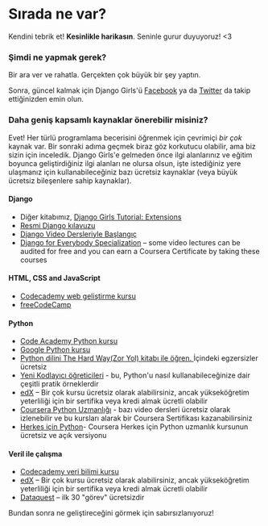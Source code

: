 # Sırada ne var?

Kendini tebrik et! **Kesinlikle harikasın**. Seninle gurur duyuyoruz! <3

### Şimdi ne yapmak gerek?

Bir ara ver ve rahatla. Gerçekten çok büyük bir şey yaptın.

Sonra, güncel kalmak için Django Girls'ü [Facebook](http://facebook.com/djangogirls) ya da [Twitter](https://twitter.com/djangogirls) da takip ettiğinizden emin olun.

### Daha geniş kapsamlı kaynaklar önerebilir misiniz?

Evet! Her türlü programlama becerisini öğrenmek için çevrimiçi *bir çok* kaynak var. Bir sonraki adıma geçmek biraz göz korkutucu olabilir, ama biz sizin için inceledik. Django Girls'e gelmeden önce ilgi alanlarınız ve eğitim boyunca geliştirdiğiniz ilgi alanları ne olursa olsun, işte istediğiniz yere ulaşmanız için kullanabileceğiniz bazı ücretsiz kaynaklar (veya büyük ücretsiz bileşenlere sahip kaynaklar).

#### Django

- Diğer kitabımız, [Django Girls Tutorial: Extensions](https://tutorial-extensions.djangogirls.org/)
- [Resmi Django kılavuzu](https://docs.djangoproject.com/en/2.2/intro/tutorial01/)
- [Django Video Dersleriyle Başlangıç](http://www.gettingstartedwithdjango.com/)
- [Django for Everybody Specialization](https://www.coursera.org/specializations/django) – some video lectures can be audited for free and you can earn a Coursera Certificate by taking these courses

#### HTML, CSS and JavaScript

- [Codecademy web geliştirme kursu](https://www.codecademy.com/learn/paths/web-development)
- [freeCodeCamp](https://www.freecodecamp.org/)

#### Python

- [Code Academy Python kursu](https://www.codecademy.com/learn/learn-python)
- [Google Python kursu](https://developers.google.com/edu/python/)
- [Python dilini The Hard Way(Zor Yol) kitabı ile öğren. ](http://learnpythonthehardway.org/book/) İçindeki egzersizler ücretsiz 
- [Yeni Kodlayıcı öğreticileri](http://newcoder.io/tutorials/) - bu, Python'u nasıl kullanabileceğinize dair çeşitli pratik örneklerdir
- [edX](https://www.edx.org/course?search_query=python) – Bir çok kursu ücretsiz olarak alabilirsiniz, ancak yükseköğretim yeterliliği için bir sertifika veya kredi almak ücretli olabilir
- [Coursera Python Uzmanlığı](https://www.coursera.org/specializations/python) - bazı video dersleri ücretsiz olarak izlenebilir ve bu kursları alarak bir Coursera Sertifikası kazanabilirsiniz
- [Herkes için Python](https://www.py4e.com/)- Coursera Herkes için Python uzmanlık kursunun ücretsiz ve açık versiyonu

#### Veril ile çalışma

- [Codecademy veri bilimi kursu](https://www.codecademy.com/learn/paths/data-science)
- [edX](https://www.edx.org/course/?search_query=python&subject=Data%20Analysis%20%26%20Statistics) – Bir çok kursu ücretsiz olarak alabilirsiniz, ancak yükseköğretim yeterliliği için bir sertifika veya kredi almak ücretli olabilir
- [Dataquest](https://www.dataquest.io/) – ilk 30 "görev" ücretsizdir

Bundan sonra ne geliştireceğini görmek için sabırsızlanıyoruz!